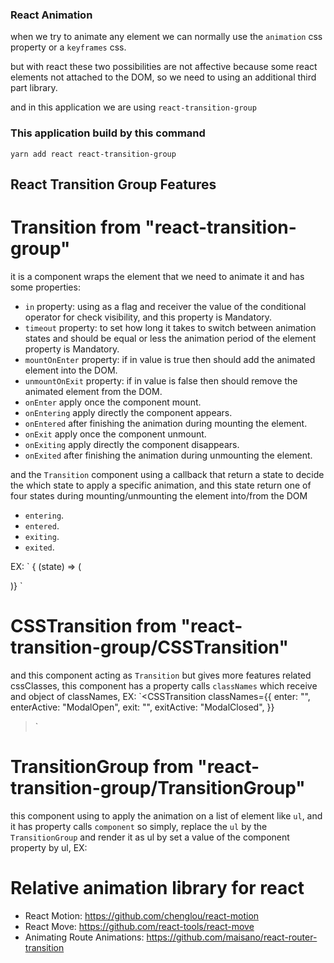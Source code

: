 ### React Animation

when we try to animate any element we can normally use the `animation` css property or a `keyframes` css.

but with react these two possibilities are not affective because some react elements not attached to the DOM, so we need to using an additional third part library.

and in this application we are using `react-transition-group`

### This application build by this command

`yarn add react react-transition-group`

## React Transition Group Features

# Transition from "react-transition-group"

it is a component wraps the element that we need to animate it
and has some properties:

- `in` property: using as a flag and receiver the value of the conditional operator for check visibility, and this property is Mandatory.
- `timeout` property: to set how long it takes to switch between animation states and should be equal or less the animation period of the element property is Mandatory.
- `mountOnEnter` property: if in value is true then should add the animated element into the DOM.
- `unmountOnExit` property: if in value is false then should remove the animated element from the DOM.
- `onEnter` apply once the component mount.
- `onEntering` apply directly the component appears.
- `onEntered` after finishing the animation during mounting the element.
- `onExit` apply once the component unmount.
- `onExiting` apply directly the component disappears.
- `onExited` after finishing the animation during unmounting the element.

and the `Transition` component using a callback that return a state to decide the which state to apply a specific animation, and this state return one of four states during mounting/unmounting the element into/from the DOM

- `entering`.
- `entered`.
- `exiting`.
- `exited`.

EX:
`
<Transition
in={this.state.showBlock}
timeout={1000}
mountOnEnter
unmountOnExit>
{
(state) => (

  <div
     style={{
       backgroundColor: "red",
       width: 100,
       height: 100,
       margin: "auto",
       transition: "opacity 1s ease-out",
       opacity: state === "exiting" ? 0 : 1,
      }}
      />
    )}

  </Transition>
`

# CSSTransition from "react-transition-group/CSSTransition"

and this component acting as `Transition` but gives more features related cssClasses, this component has a property calls `classNames` which receive and object of classNames,
EX:
`<CSSTransition
classNames={{
      enter: "",
      enterActive: "ModalOpen",
      exit: "",
      exitActive: "ModalClosed",
    }}

> `

# TransitionGroup from "react-transition-group/TransitionGroup"

this component using to apply the animation on a list of element like `ul`, and it has property calls `component`
so simply, replace the `ul` by the `TransitionGroup` and render it as ul by set a value of the component property by ul,
EX: <TransitionGroup component="ul"/>

# Relative animation library for react

- React Motion: https://github.com/chenglou/react-motion
- React Move: https://github.com/react-tools/react-move
- Animating Route Animations: https://github.com/maisano/react-router-transition
